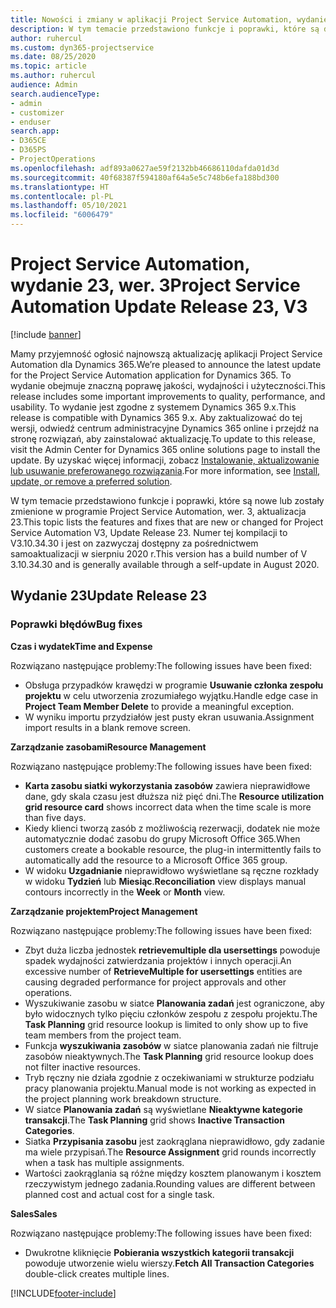 ```yaml
---
title: Nowości i zmiany w aplikacji Project Service Automation, wydanie 23, wer. 3
description: W tym temacie przedstawiono funkcje i poprawki, które są dostępne w programie Project Service Automation, aktualizacja 23, wer. 3.
author: ruhercul
ms.custom: dyn365-projectservice
ms.date: 08/25/2020
ms.topic: article
ms.author: ruhercul
audience: Admin
search.audienceType:
- admin
- customizer
- enduser
search.app:
- D365CE
- D365PS
- ProjectOperations
ms.openlocfilehash: adf893a0627ae59f2132bb46686110dafda01d3d
ms.sourcegitcommit: 40f68387f594180af64a5e5c748b6efa188bd300
ms.translationtype: HT
ms.contentlocale: pl-PL
ms.lasthandoff: 05/10/2021
ms.locfileid: "6006479"
---
```

# <a name="project-service-automation-update-release-23-v3"></a><span data-ttu-id="b7a98-103">Project Service Automation, wydanie 23, wer. 3</span><span class="sxs-lookup"><span data-stu-id="b7a98-103">Project Service Automation Update Release 23, V3</span></span>

[!include [banner](../includes/psa-now-project-operations.md)]

<span data-ttu-id="b7a98-104">Mamy przyjemność ogłosić najnowszą aktualizację aplikacji Project Service Automation dla Dynamics 365.</span><span class="sxs-lookup"><span data-stu-id="b7a98-104">We’re pleased to announce the latest update for the Project Service Automation application for Dynamics 365.</span></span> <span data-ttu-id="b7a98-105">To wydanie obejmuje znaczną poprawę jakości, wydajności i użyteczności.</span><span class="sxs-lookup"><span data-stu-id="b7a98-105">This release includes some important improvements to quality, performance, and usability.</span></span> <span data-ttu-id="b7a98-106">To wydanie jest zgodne z systemem Dynamics 365 9.x.</span><span class="sxs-lookup"><span data-stu-id="b7a98-106">This release is compatible with Dynamics 365 9.x.</span></span> <span data-ttu-id="b7a98-107">Aby zaktualizować do tej wersji, odwiedź centrum administracyjne Dynamics 365 online i przejdź na stronę rozwiązań, aby zainstalować aktualizację.</span><span class="sxs-lookup"><span data-stu-id="b7a98-107">To update to this release, visit the Admin Center for Dynamics 365 online solutions page to install the update.</span></span> <span data-ttu-id="b7a98-108">By uzyskać więcej informacji, zobacz [Instalowanie, aktualizowanie lub usuwanie preferowanego rozwiązania](/power-platform/admin/install-remove-preferred-solution).</span><span class="sxs-lookup"><span data-stu-id="b7a98-108">For more information, see [Install, update, or remove a preferred solution](/power-platform/admin/install-remove-preferred-solution).</span></span>

<span data-ttu-id="b7a98-109">W tym temacie przedstawiono funkcje i poprawki, które są nowe lub zostały zmienione w programie Project Service Automation, wer. 3, aktualizacja 23.</span><span class="sxs-lookup"><span data-stu-id="b7a98-109">This topic lists the features and fixes that are new or changed for Project Service Automation V3, Update Release 23.</span></span> <span data-ttu-id="b7a98-110">Numer tej kompilacji to V3.10.34.30 i jest on zazwyczaj dostępny za pośrednictwem samoaktualizacji w sierpniu 2020 r.</span><span class="sxs-lookup"><span data-stu-id="b7a98-110">This version has a build number of V 3.10.34.30 and is generally available through a self-update in August 2020.</span></span>

## <a name="update-release-23"></a><span data-ttu-id="b7a98-111">Wydanie 23</span><span class="sxs-lookup"><span data-stu-id="b7a98-111">Update Release 23</span></span>

### <a name="bug-fixes"></a><span data-ttu-id="b7a98-112">Poprawki błędów</span><span class="sxs-lookup"><span data-stu-id="b7a98-112">Bug fixes</span></span>

<span data-ttu-id="b7a98-113">**Czas i wydatek**</span><span class="sxs-lookup"><span data-stu-id="b7a98-113">**Time and Expense**</span></span>

<span data-ttu-id="b7a98-114">Rozwiązano następujące problemy:</span><span class="sxs-lookup"><span data-stu-id="b7a98-114">The following issues have been fixed:</span></span>
- <span data-ttu-id="b7a98-115">Obsługa przypadków krawędzi w programie **Usuwanie członka zespołu projektu** w celu utworzenia zrozumiałego wyjątku.</span><span class="sxs-lookup"><span data-stu-id="b7a98-115">Handle edge case in **Project Team Member Delete** to provide a meaningful exception.</span></span>
- <span data-ttu-id="b7a98-116">W wyniku importu przydziałów jest pusty ekran usuwania.</span><span class="sxs-lookup"><span data-stu-id="b7a98-116">Assignment import results in a blank remove screen.</span></span>

<span data-ttu-id="b7a98-117">**Zarządzanie zasobami**</span><span class="sxs-lookup"><span data-stu-id="b7a98-117">**Resource Management**</span></span>

<span data-ttu-id="b7a98-118">Rozwiązano następujące problemy:</span><span class="sxs-lookup"><span data-stu-id="b7a98-118">The following issues have been fixed:</span></span>

- <span data-ttu-id="b7a98-119">**Karta zasobu siatki wykorzystania zasobów** zawiera nieprawidłowe dane, gdy skala czasu jest dłuższa niż pięć dni.</span><span class="sxs-lookup"><span data-stu-id="b7a98-119">The **Resource utilization grid resource card** shows incorrect data when the time scale is more than five days.</span></span>
- <span data-ttu-id="b7a98-120">Kiedy klienci tworzą zasób z możliwością rezerwacji, dodatek nie może automatycznie dodać zasobu do grupy Microsoft Office 365.</span><span class="sxs-lookup"><span data-stu-id="b7a98-120">When customers create a bookable resource, the plug-in intermittently fails to automatically add the resource to a Microsoft Office 365 group.</span></span>
- <span data-ttu-id="b7a98-121">W widoku **Uzgadnianie** nieprawidłowo wyświetlane są ręczne rozkłady w widoku **Tydzień** lub **Miesiąc**.</span><span class="sxs-lookup"><span data-stu-id="b7a98-121">**Reconciliation** view displays manual contours incorrectly in the **Week** or **Month** view.</span></span>

<span data-ttu-id="b7a98-122">**Zarządzanie projektem**</span><span class="sxs-lookup"><span data-stu-id="b7a98-122">**Project Management**</span></span>

<span data-ttu-id="b7a98-123">Rozwiązano następujące problemy:</span><span class="sxs-lookup"><span data-stu-id="b7a98-123">The following issues have been fixed:</span></span>

- <span data-ttu-id="b7a98-124">Zbyt duża liczba jednostek **retrievemultiple dla usersettings** powoduje spadek wydajności zatwierdzania projektów i innych operacji.</span><span class="sxs-lookup"><span data-stu-id="b7a98-124">An excessive number of **RetrieveMultiple for usersettings** entities are causing degraded performance for project approvals and other operations.</span></span>
- <span data-ttu-id="b7a98-125">Wyszukiwanie zasobu w siatce **Planowania zadań** jest ograniczone, aby było widocznych tylko pięciu członków zespołu z zespołu projektu.</span><span class="sxs-lookup"><span data-stu-id="b7a98-125">The **Task Planning** grid resource lookup is limited to only show up to five team members from the project team.</span></span> 
- <span data-ttu-id="b7a98-126">Funkcja **wyszukiwania zasobów** w siatce planowania zadań nie filtruje zasobów nieaktywnych.</span><span class="sxs-lookup"><span data-stu-id="b7a98-126">The **Task Planning** grid resource lookup does not filter inactive resources.</span></span>
- <span data-ttu-id="b7a98-127">Tryb ręczny nie działa zgodnie z oczekiwaniami w strukturze podziału pracy planowania projektu.</span><span class="sxs-lookup"><span data-stu-id="b7a98-127">Manual mode is not working as expected in the project planning work breakdown structure.</span></span>
- <span data-ttu-id="b7a98-128">W siatce **Planowania zadań** są wyświetlane **Nieaktywne kategorie transakcji**.</span><span class="sxs-lookup"><span data-stu-id="b7a98-128">The **Task Planning** grid shows **Inactive Transaction Categories**.</span></span>
- <span data-ttu-id="b7a98-129">Siatka **Przypisania zasobu** jest zaokrąglana nieprawidłowo, gdy zadanie ma wiele przypisań.</span><span class="sxs-lookup"><span data-stu-id="b7a98-129">The **Resource Assignment** grid rounds incorrectly when a task has multiple assignments.</span></span>
- <span data-ttu-id="b7a98-130">Wartości zaokrąglania są różne między kosztem planowanym i kosztem rzeczywistym jednego zadania.</span><span class="sxs-lookup"><span data-stu-id="b7a98-130">Rounding values are different between planned cost and actual cost for a single task.</span></span>

<span data-ttu-id="b7a98-131">**Sales**</span><span class="sxs-lookup"><span data-stu-id="b7a98-131">**Sales**</span></span>

<span data-ttu-id="b7a98-132">Rozwiązano następujące problemy:</span><span class="sxs-lookup"><span data-stu-id="b7a98-132">The following issues have been fixed:</span></span>

- <span data-ttu-id="b7a98-133">Dwukrotne kliknięcie **Pobierania wszystkich kategorii transakcji** powoduje utworzenie wielu wierszy.</span><span class="sxs-lookup"><span data-stu-id="b7a98-133">**Fetch All Transaction Categories** double-click creates multiple lines.</span></span>


[!INCLUDE[footer-include](../includes/footer-banner.md)]